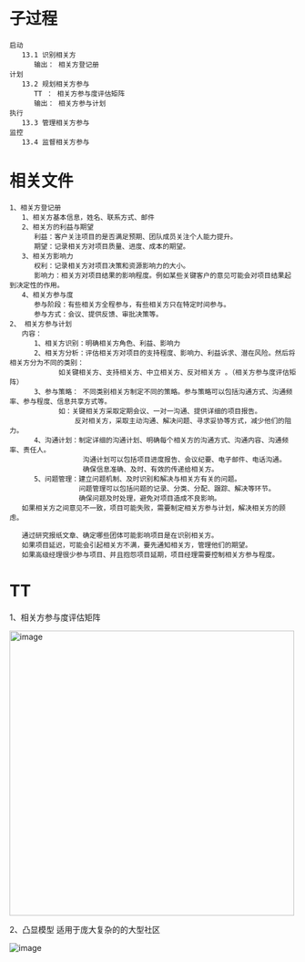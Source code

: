 # 子过程
```
启动
   13.1 识别相关方
      输出： 相关方登记册
计划
   13.2 规划相关方参与
      TT ： 相关方参与度评估矩阵
      输出： 相关方参与计划
执行
   13.3 管理相关方参与
监控
   13.4 监督相关方参与
```

   
# 相关文件
```
1、相关方登记册
   1、相关方基本信息，姓名、联系方式、邮件
   2、相关方的利益与期望
      利益：客户关注项目的是否满足预期、团队成员关注个人能力提升。
      期望：记录相关方对项目质量、进度、成本的期望。
   3、相关方影响力
      权利：记录相关方对项目决策和资源影响力的大小。
      影响力：相关方对项目结果的影响程度。例如某些关键客户的意见可能会对项目结果起到决定性的作用。
   4、相关方参与度
      参与阶段：有些相关方全程参与，有些相关方只在特定时间参与。
      参与方式：会议、提供反馈、审批决策等。
2、 相关方参与计划
   内容：
      1、相关方识别：明确相关方角色、利益、影响力
      2、相关方分析：评估相关方对项目的支持程度、影响力、利益诉求、潜在风险。然后将相关方分为不同的类别：
            如关键相关方、支持相关方、中立相关方、反对相关方 。（相关方参与度评估矩阵）
      3、参与策略： 不同类别相关方制定不同的策略。参与策略可以包括沟通方式、沟通频率、参与程度、信息共享方式等。
            如：关键相关方采取定期会议、一对一沟通、提供详细的项目报告。
                反对相关方，采取主动沟通、解决问题、寻求妥协等方式，减少他们的阻力。
      4、沟通计划：制定详细的沟通计划、明确每个相关方的沟通方式、沟通内容、沟通频率、责任人。
                  沟通计划可以包括项目进度报告、会议纪要、电子邮件、电话沟通。
                  确保信息准确、及时、有效的传递给相关方。
      5、问题管理：建立问题机制、及时识别和解决与相关方有关的问题。
                 问题管理可以包括问题的记录、分类、分配、跟踪、解决等环节。
                 确保问题及时处理，避免对项目造成不良影响。
   如果相关方之间意见不一致，项目可能失败，需要制定相关方参与计划，解决相关方的顾虑。
```

```
   通过研究报纸文章、确定哪些团体可能影响项目是在识别相关方。
   如果项目延迟，可能会引起相关方不满，要先通知相关方，管理他们的期望。
   如果高级经理很少参与项目、并且抱怨项目延期，项目经理需要控制相关方参与程度。
```


# TT 
1、相关方参与度评估矩阵   

<img width="500" alt="image" src="https://github.com/user-attachments/assets/b6a888db-9d18-4aa8-80a2-05a010d4adf9">

2、凸显模型  适用于庞大复杂的的大型社区

![image](https://github.com/user-attachments/assets/99084049-1bdf-4be8-bb27-f1f4b74b069a)


